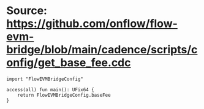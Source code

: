 # Source: https://github.com/onflow/flow-evm-bridge/blob/main/cadence/scripts/config/get_base_fee.cdc

```
import "FlowEVMBridgeConfig"

access(all) fun main(): UFix64 {
    return FlowEVMBridgeConfig.baseFee
}

```